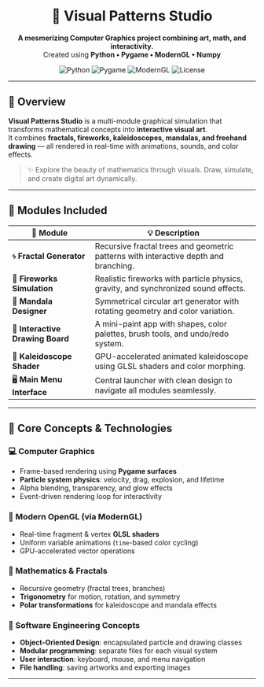 <h1 align="center">🎨 Visual Patterns Studio</h1>

<p align="center">
  <b>A mesmerizing Computer Graphics project combining art, math, and interactivity.</b><br>
  Created using <b>Python • Pygame • ModernGL • Numpy</b>
</p>

<p align="center">
  <img src="https://img.shields.io/badge/python-3.10+-blue.svg" alt="Python">
  <img src="https://img.shields.io/badge/library-pygame-green.svg" alt="Pygame">
  <img src="https://img.shields.io/badge/OpenGL-ModernGL-orange.svg" alt="ModernGL">
  <img src="https://img.shields.io/badge/license-MIT-yellow.svg" alt="License">
</p>

---

## 🌟 Overview

**Visual Patterns Studio** is a multi-module graphical simulation that transforms mathematical concepts into **interactive visual art**.  
It combines **fractals, fireworks, kaleidoscopes, mandalas, and freehand drawing** — all rendered in real-time with animations, sounds, and color effects.

> ✨ Explore the beauty of mathematics through visuals. Draw, simulate, and create digital art dynamically.

---

## 🧩 Modules Included

| 🌈 Module | 💡 Description |
|------------|----------------|
| 🌀 **Fractal Generator** | Recursive fractal trees and geometric patterns with interactive depth and branching. |
| 🎇 **Fireworks Simulation** | Realistic fireworks with particle physics, gravity, and synchronized sound effects. |
| 🌸 **Mandala Designer** | Symmetrical circular art generator with rotating geometry and color variation. |
| 🎨 **Interactive Drawing Board** | A mini-paint app with shapes, color palettes, brush tools, and undo/redo system. |
| 🔺 **Kaleidoscope Shader** | GPU-accelerated animated kaleidoscope using GLSL shaders and color morphing. |
| 🖥️ **Main Menu Interface** | Central launcher with clean design to navigate all modules seamlessly. |

---

## 🧠 Core Concepts & Technologies

### 💻 Computer Graphics
- Frame-based rendering using **Pygame surfaces**
- **Particle system physics**: velocity, drag, explosion, and lifetime
- Alpha blending, transparency, and glow effects
- Event-driven rendering loop for interactivity

### 🔺 Modern OpenGL (via ModernGL)
- Real-time fragment & vertex **GLSL shaders**
- Uniform variable animations (`time`-based color cycling)
- GPU-accelerated vector operations

### 🧮 Mathematics & Fractals
- Recursive geometry (fractal trees, branches)
- **Trigonometry** for motion, rotation, and symmetry
- **Polar transformations** for kaleidoscope and mandala effects

### 🧰 Software Engineering Concepts
- **Object-Oriented Design**: encapsulated particle and drawing classes
- **Modular programming**: separate files for each visual system
- **User interaction**: keyboard, mouse, and menu navigation
- **File handling**: saving artworks and exporting images

---




